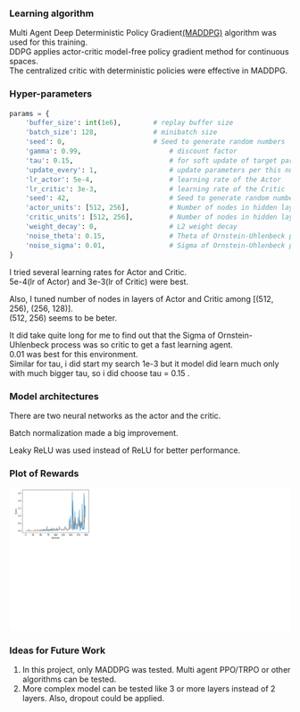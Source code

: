 ### Learning algorithm
Multi Agent Deep Deterministic Policy Gradient[(MADDPG)](https://arxiv.org/abs/1706.02275) algorithm was used for this training.<br>
DDPG applies actor-critic model-free policy gradient method for continuous spaces.<br>
The centralized critic with deterministic policies were effective in MADDPG.

### Hyper-parameters
```python
params = {
    'buffer_size': int(1e6),        # replay buffer size
    'batch_size': 128,              # minibatch size
    'seed': 0,                      # Seed to generate random numbers
    'gamma': 0.99,                      # discount factor
    'tau': 0.15,                        # for soft update of target parameters
    'update_every': 1,                  # update parameters per this number
    'lr_actor': 5e-4,                   # learning rate of the Actor
    'lr_critic': 3e-3,                  # learning rate of the Critic
    'seed': 42,                         # Seed to generate random numbers
    'actor_units': [512, 256],          # Number of nodes in hidden layers of the Actor
    'critic_units': [512, 256],         # Number of nodes in hidden layers of the Critic
    'weight_decay': 0,                  # L2 weight decay
    'noise_theta': 0.15,                # Theta of Ornstein-Uhlenbeck process
    'noise_sigma': 0.01,                # Sigma of Ornstein-Uhlenbeck process
}
```

I tried several learning rates for Actor and Critic.<br>
5e-4(lr of Actor) and 3e-3(lr of Critic) were best.<br>

Also, I tuned number of nodes in layers of Actor and Critic among [(512, 256), (256, 128)].<br>
(512, 256) seems to be beter.<br>

It did take quite long for me to find out that the Sigma of Ornstein-Uhlenbeck process was so critic to get a fast learning agent.<br>
0.01 was best for this environment.<br>
Similar for tau, i did start my search 1e-3 but it model did learn much only with much bigger tau, so  i did choose tau = 0.15 .

### Model architectures
There are two neural networks as the actor and the critic.

Batch normalization made a big improvement.

Leaky ReLU was used instead of ReLU for better performance.<br>

### Plot of Rewards
![Plot of rewards](results.png)

### Ideas for Future Work
1. In this project, only MADDPG was tested. Multi agent PPO/TRPO or other algorithms can be tested.
2. More complex model can be tested like 3 or more layers instead of 2 layers. Also, dropout could be applied.
